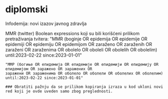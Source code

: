 # diplomski
Infodemija: novi izazov javnog zdravlja

MMR (twitter)
Boolean expressions koji su bili korišćeni prilikom pretraživanja tvitera:
    "MMR (boginje OR epidemija OR epidemije OR epidemiji OR epidemiju OR epidemijom OR zaraženo OR zaraženih OR
    zaraženi OR zaraženima OR obolelo OR oboleli OR obolelih OR obolelim) until:2023-02-22 since:2023-01-01"
    
    "ММР (богиње OR епидемија OR епидемије OR епидемији OR епидемију OR епидемијом OR заражено OR заражених OR 
    заражени OR зараженима OR оболело OR оболели OR оболелих OR оболелим) until:2023-02-22 since:2023-01-01"
    
    ### Obratiti pažnju da se prilikom kopiranja izraza u kod ukloni novi red koji je ovde uveden samo zbog preglednosti.

